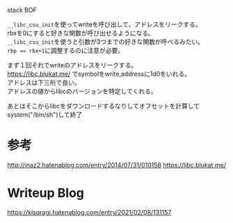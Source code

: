 stack BOF

`__libc_csu_init`を使ってwriteを呼び出して、アドレスをリークする。  
rbxを0にすると好きな関数が呼び出せるようになる。  
`__libc_csu_init`を使うと引数が3つまでの好きな関数が呼べるみたい。  
`rbp == rbx+1`に調整するのに注意が必要。  

まず１回それでwriteのアドレスをリークする。  
https://libc.blukat.me/ でsymbolをwrite,addressに1d0をいれる。  
アドレスは下三桁で良い。  
アドレスの値からlibcのバージョンを特定してくれる。  

あとはそこからlibcをダウンロードするなりしてオフセットを計算してsystem("/bin/sh")して終了  

# 参考
http://inaz2.hatenablog.com/entry/2014/07/31/010158
https://libc.blukat.me/

# Writeup Blog
https://kisqragi.hatenablog.com/entry/2021/02/08/131157
